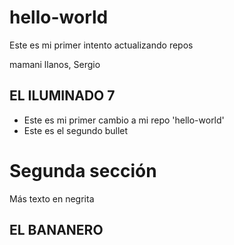 # hello-world
Este es mi primer intento actualizando repos

mamani llanos, Sergio

## EL ILUMINADO 7

- Este es mi primer cambio a mi repo 'hello-world'
- Este es el segundo bullet

# Segunda sección

Más texto en negrita

## EL BANANERO

